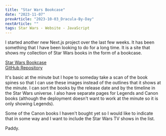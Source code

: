 ```yaml
---
title: "Star Wars Bookcase"
date: "2023-11-07"
prevArticle: "2023-10-03_Dracula-By-Day"
nextArticle: ""
tags: Star Wars - Website - JavaScript
---
```


I started another new Next.js project over the last few weeks. It has been something that I have been looking to do for a long time. It is a site that shows my collection of Star Wars books in the form of a bookcase.

[Star Wars Bookcase](https://star-wars-bookcase.vercel.app/)  
[GitHub Repository](https://github.com/paddyfed/star-wars-bookcase/)

It's basic at the minute but I hope to someday take a scan of the book spines so that I can use these images instead of the outlines that it shows at the minute. I can sort the books by the release date and by the timeline in the Star Wars universe. I also have separate pages for Legends and Canon books (although the deployment doesn't want to work at the minute so it is only showing Legends).

Some of the Canon books I haven't bought yet so I would like to indicate that in some way and I want to include the Star Wars TV shows in the list.

Paddy.

